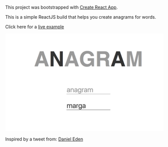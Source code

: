 This project was bootstrapped with [Create React App](https://github.com/facebookincubator/create-react-app).

This is a simple ReactJS build that helps you create anagrams for words.

Click here for a [live example](https://connorholyday.github.io/anagram-helper/)

![Image preview of the build](./anagram.png)

Inspired by a tweet from:
[Daniel Eden](https://twitter.com/_dte/status/819214027792400384)
